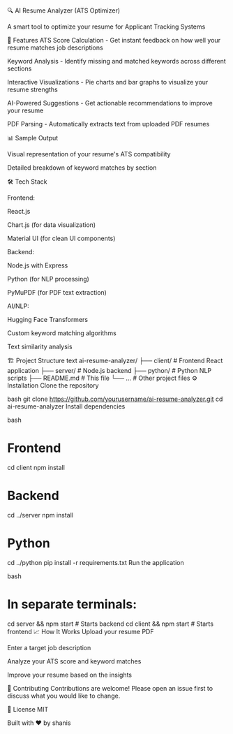 🔍 AI Resume Analyzer (ATS Optimizer)

A smart tool to optimize your resume for Applicant Tracking Systems

🚀 Features
ATS Score Calculation - Get instant feedback on how well your resume matches job descriptions

Keyword Analysis - Identify missing and matched keywords across different sections

Interactive Visualizations - Pie charts and bar graphs to visualize your resume strengths

AI-Powered Suggestions - Get actionable recommendations to improve your resume

PDF Parsing - Automatically extracts text from uploaded PDF resumes

📊 Sample Output

Visual representation of your resume's ATS compatibility


Detailed breakdown of keyword matches by section

🛠️ Tech Stack

Frontend:

React.js

Chart.js (for data visualization)

Material UI (for clean UI components)

Backend:

Node.js with Express

Python (for NLP processing)

PyMuPDF (for PDF text extraction)

AI/NLP:

Hugging Face Transformers

Custom keyword matching algorithms

Text similarity analysis

🏗️ Project Structure
text
ai-resume-analyzer/
├── client/               # Frontend React application
├── server/               # Node.js backend
├── python/               # Python NLP scripts
├── README.md             # This file
└── ...                   # Other project files
⚙️ Installation
Clone the repository

bash
git clone https://github.com/yourusername/ai-resume-analyzer.git
cd ai-resume-analyzer
Install dependencies

bash
# Frontend
cd client
npm install

# Backend
cd ../server
npm install

# Python
cd ../python
pip install -r requirements.txt
Run the application

bash
# In separate terminals:
cd server && npm start   # Starts backend
cd client && npm start   # Starts frontend
📈 How It Works
Upload your resume PDF

Enter a target job description

Analyze your ATS score and keyword matches

Improve your resume based on the insights

🤝 Contributing
Contributions are welcome! Please open an issue first to discuss what you would like to change.

📜 License
MIT


Built with ❤️ by shanis
